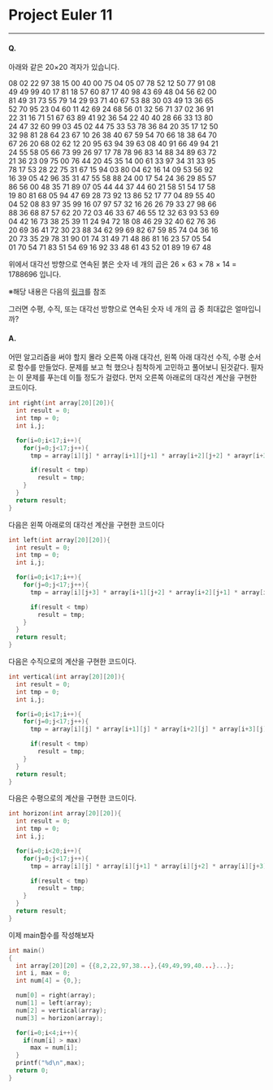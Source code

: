# Project Euler 11
---
#### Q.   
아래와 같은 20×20 격자가 있습니다.

08 02 22 97 38 15 00 40 00 75 04 05 07 78 52 12 50 77 91 08  
49 49 99 40 17 81 18 57 60 87 17 40 98 43 69 48 04 56 62 00  
81 49 31 73 55 79 14 29 93 71 40 67 53 88 30 03 49 13 36 65  
52 70 95 23 04 60 11 42 69 24 68 56 01 32 56 71 37 02 36 91  
22 31 16 71 51 67 63 89 41 92 36 54 22 40 40 28 66 33 13 80  
24 47 32 60 99 03 45 02 44 75 33 53 78 36 84 20 35 17 12 50  
32 98 81 28 64 23 67 10 26 38 40 67 59 54 70 66 18 38 64 70  
67 26 20 68 02 62 12 20 95 63 94 39 63 08 40 91 66 49 94 21  
24 55 58 05 66 73 99 26 97 17 78 78 96 83 14 88 34 89 63 72  
21 36 23 09 75 00 76 44 20 45 35 14 00 61 33 97 34 31 33 95  
78 17 53 28 22 75 31 67 15 94 03 80 04 62 16 14 09 53 56 92  
16 39 05 42 96 35 31 47 55 58 88 24 00 17 54 24 36 29 85 57  
86 56 00 48 35 71 89 07 05 44 44 37 44 60 21 58 51 54 17 58  
19 80 81 68 05 94 47 69 28 73 92 13 86 52 17 77 04 89 55 40  
04 52 08 83 97 35 99 16 07 97 57 32 16 26 26 79 33 27 98 66  
88 36 68 87 57 62 20 72 03 46 33 67 46 55 12 32 63 93 53 69  
04 42 16 73 38 25 39 11 24 94 72 18 08 46 29 32 40 62 76 36  
20 69 36 41 72 30 23 88 34 62 99 69 82 67 59 85 74 04 36 16  
20 73 35 29 78 31 90 01 74 31 49 71 48 86 81 16 23 57 05 54  
01 70 54 71 83 51 54 69 16 92 33 48 61 43 52 01 89 19 67 48  
  
위에서 대각선 방향으로 연속된 붉은 숫자 네 개의 곱은 26 × 63 × 78 × 14 = 1788696 입니다.  

※해당 내용은 다음의 [링크](http://euler.synap.co.kr/prob_detail.php?id=11)를 참조

그러면 수평, 수직, 또는 대각선 방향으로 연속된 숫자 네 개의 곱 중 최대값은 얼마입니까?
#### A.  
어떤 알고리즘을 써야 할지 몰라 오른쪽 아래 대각선, 왼쪽 아래 대각선 수직, 수평 순서로 함수를 만들었다. 문제를 보고 헉 했으나 침착하게 고민하고 풀어보니 된것같다. 필자는 이 문제를 푸는데 이틀 정도가 걸렸다. 먼저 오른쪽 아래로의 대각선 계산을 구현한 코드이다.
```c
int right(int array[20][20]){
  int result = 0;
  int tmp = 0;
  int i,j;

  for(i=0;i<17;i++){
    for(j=0;j<17;j++){
      tmp = array[i][j] * array[i+1][j+1] * array[i+2][j+2] * arayr[i+3][j+3];

      if(result < tmp)
        result = tmp;
    }
  }
  return result;
}
```
다음은 왼쪽 아래로의 대각선 계산을 구현한 코드이다
```c
int left(int array[20][20]){
  int result = 0;
  int tmp = 0;
  int i,j;

  for(i=0;i<17;i++){
    for(j=0;j<17;j++){
      tmp = array[i][j+3] * array[i+1][j+2] * array[i+2][j+1] * array[i+3][j];

      if(result < tmp)
        result = tmp;
    }
  }
  return result;
}
```
다음은 수직으로의 계산을 구현한 코드이다.
```c
int vertical(int array[20][20]){
  int result = 0;
  int tmp = 0;
  int i,j;

  for(i=0;i<17;i++){
    for(j=0;j<17;j++){
      tmp = array[i][j] * array[i+1][j] * array[i+2][j] * array[i+3][j];

      if(result < tmp)
        result = tmp;
    }
  }
  return result;
}
```
다음은 수평으로의 계산을 구현한 코드이다.
```c
int horizon(int array[20][20]){
  int result = 0;
  int tmp = 0;
  int i,j;

  for(i=0;i<20;i++){
    for(j=0;j<17;j++){
      tmp = array[i][j] * array[i][j+1] * array[i][j+2] * array[i][j+3];

      if(result < tmp)
        result = tmp;
    }
  }
  return result;
}
```
이제 main함수를 작성해보자
```c
int main()
{
  int array[20][20] = {{8,2,22,97,38...},{49,49,99,40...}...};
  int i, max = 0;
  int num[4] = {0,};

  num[0] = right(array);
  num[1] = left(array);
  num[2] = vertical(array);
  num[3] = horizon(array);

  for(i=0;i<4;i++){
    if(num[i] > max)
      max = num[i];
  }
  printf("%d\n",max);
  return 0;
}
```
